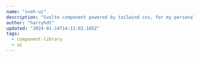 ```yaml
---
name: "sveh-ui"
description: "Svelte component powered by tailwind css, for my personal project only."
author: "harryhdt"
updated: "2024-01-14T14:11:02.185Z"
tags: 
  - component-library
  - ui
---
```

